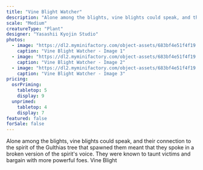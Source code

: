 ```yaml
---
title: "Vine Blight Watcher"
description: "Alone among the blights, vine blights could speak, and their connection to the spirit of the Gulthias tree that spawned them meant that they spoke in a broken version of the spirit's voice. They were known to taunt victims and bargain with more powerful foes. Vine Blight"
scale: "Medium"
creatureType: "Plant"
designer: "Yasashii Kyojin Studio"
photos:
  - image: "https://dl2.myminifactory.com/object-assets/683bf4e51f4f19.87393737/images/720X720-Vine_Blight_02_PS.png"
    caption: "Vine Blight Watcher - Image 1"
  - image: "https://dl2.myminifactory.com/object-assets/683bf4e51f4f19.87393737/images/720X720-Vine_Blight_02_B.png"
    caption: "Vine Blight Watcher - Image 2"
  - image: "https://dl2.myminifactory.com/object-assets/683bf4e51f4f19.87393737/images/720X720-Vine_Blight_02_SCALE.png"
    caption: "Vine Blight Watcher - Image 3"
pricing:
  osrPriming:
    tabletop: 5
    display: 9
  unprimed:
    tabletop: 4
    display: 7
featured: false
forSale: false
---
```


Alone among the blights, vine blights could speak, and their connection to the spirit of the Gulthias tree that spawned them meant that they spoke in a broken version of the spirit's voice. They were known to taunt victims and bargain with more powerful foes. Vine Blight